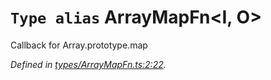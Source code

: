 # `Type alias` ArrayMapFn\<I, O>

Callback for Array.prototype.map

*Defined in [types/ArrayMapFn.ts:2:22](https://github.com/Alorel/rxutils/blob/5d6fec1/src/types/ArrayMapFn.ts#L2).*